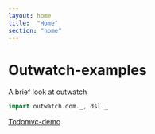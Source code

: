 ```yaml
---
layout: home
title:  "Home"
section: "home"
---
```


Outwatch-examples
=================

A brief look at outwatch

```scala
import outwatch.dom._, dsl._
```

[Todomvc-demo](https://clovellytech.github.io/outwatch-examples/todomvc/)
